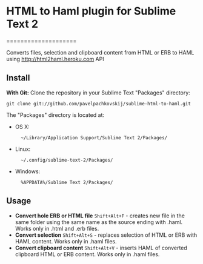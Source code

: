 # HTML to Haml plugin for Sublime Text 2
====================

Converts files, selection and clipboard content from HTML or ERB to HAML using http://html2haml.heroku.com API

## Install
**With Git:** Clone the repository in your Sublime Text "Packages" directory:

    git clone git://github.com/pavelpachkovskij/sublime-html-to-haml.git


The "Packages" directory is located at:

* OS X:

        ~/Library/Application Support/Sublime Text 2/Packages/

* Linux:

        ~/.config/sublime-text-2/Packages/

* Windows:

        %APPDATA%/Sublime Text 2/Packages/

## Usage

* **Convert hole ERB or HTML file** `Shift+Alt+F` - creates new file in the same folder using the same name as the source ending with .haml. Works only in .html and .erb files.
* **Convert selection** `Shift+Alt+S` - replaces selection of HTML or ERB with HAML content. Works only in .haml files.
* **Convert clipboard content** `Shift+Alt+V` - inserts HAML of converted clipboard HTML or ERB content. Works only in .haml files.